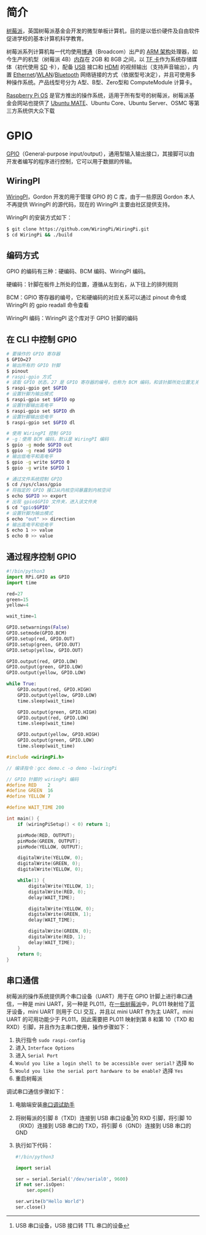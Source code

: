 # 简介

[树莓派](https://zh.wikipedia.org/zh-cn/%E6%A0%91%E8%8E%93%E6%B4%BE)，英国树莓派基金会开发的微型单板计算机，目的是以低价硬件及自由软件促进学校的基本计算机科学教育。

树莓派系列计算机每一代均使用[博通](https://zh.wikipedia.org/wiki/博通)（Broadcom）出产的 [ARM 架构](https://zh.wikipedia.org/wiki/ARM架構)处理器，如今生产的机型（树莓派 4B）[内存](https://zh.wikipedia.org/wiki/内存)在 2GB 和 8GB 之间，以 [TF 卡](https://zh.wikipedia.org/wiki/TF卡)作为系统存储媒体（初代使用 [SD](https://zh.wikipedia.org/wiki/SD卡) 卡），配备 [USB](https://zh.wikipedia.org/wiki/USB) 接口和 [HDMI](https://zh.wikipedia.org/wiki/HDMI) 的视频输出（支持声音输出），内置 [Ethernet](https://zh.wikipedia.org/wiki/Ethernet)/[WLAN](https://zh.wikipedia.org/wiki/WLAN)/[Bluetooth](https://zh.wikipedia.org/wiki/Bluetooth) 网络链接的方式（依据型号决定），并且可使用多种操作系统。产品线型号分为 A型、B型、Zero型和 ComputeModule 计算卡。

[Raspberry Pi OS](https://zh.wikipedia.org/wiki/Raspberry_Pi_OS) 是官方推出的操作系统，适用于所有型号的树莓派，树莓派基金会网站也提供了 [Ubuntu MATE](https://zh.wikipedia.org/wiki/Ubuntu_MATE)、Ubuntu Core、Ubuntu Server、OSMC 等第三方系统供大众下载

# GPIO

[GPIO](https://zh.wikipedia.org/wiki/GPIO)（General-purpose input/output），通用型输入输出接口，其接脚可以由开发者编写的程序进行控制，它可以用于数据的传输。

## WiringPI

[WiringPI](https://github.com/WiringPi/WiringPi)，Gordon 开发的用于管理 GPIO 的 C 库，由于一些原因 Gordon 本人不再提供 WiringPI 的源代码，现在的 WiringPI 主要由社区提供支持。

WiringPI 的安装方式如下：

```bash
$ git clone https://github.com/WiringPi/WiringPi.git
$ cd WiringPi && ./build
```

## 编码方式

GPIO 的编码有三种：硬编码、BCM 编码、WiringPI 编码。

硬编码：针脚在板件上所处的位置，遵循从左到右，从下往上的排列规则

BCM：GPIO 寄存器的编号，它和硬编码的对应关系可以通过 pinout 命令或 WiringPI 的 gpio readall 命令查看

WiringPI 编码：WiringPI 这个库对于 GPIO 针脚的编码

## 在 CLI 中控制 GPIO

```bash
# 要操作的 GPIO 寄存器
$ GPIO=27
# 输出所有的 GPIO 针脚
$ pinout
# raspi-gpio 方式
# 读取 GPIO 状态，27 是 GPIO 寄存器的编号，也称为 BCM 编码，和该针脚所处位置无关
$ raspi-gpio get $GPIO
# 设置针脚为输出模式
$ raspi-gpio set $GPIO op
# 设置针脚输出高电平
$ raspi-gpio set $GPIO dh
# 设置针脚输出低电平
$ raspi-gpio set $GPIO dl

# 使用 WiringPI 控制 GPIO
# -g：使用 BCM 编码，默认是 WiringPI 编码
$ gpio -g mode $GPIO out
$ gpio -g read $GPIO
# 输出低电平和高电平
$ gpio -g write $GPIO 0
$ gpio -g write $GPIO 1

# 通过文件系统控制 GPIO
$ cd /sys/class/gpio
# 将指定的 GPIO 接口从内核空间暴露到内核空间
$ echo $GPIO >> export
# 出现 gpio$GPIO 文件夹，进入该文件夹
$ cd "gpio$GPIO"
# 设置针脚为输出模式
$ echo "out" >> direction
# 输出高电平和低电平
$ echo 1 >> value
$ echo 0 >> value
```

## 通过程序控制 GPIO

```python
#!/bin/python3
import RPi.GPIO as GPIO
import time

red=27
green=15
yellow=4

wait_time=1

GPIO.setwarnings(False)
GPIO.setmode(GPIO.BCM)
GPIO.setup(red, GPIO.OUT)
GPIO.setup(green, GPIO.OUT)
GPIO.setup(yellow, GPIO.OUT)

GPIO.output(red, GPIO.LOW)
GPIO.output(green, GPIO.LOW)
GPIO.output(yellow, GPIO.LOW)

while True:
    GPIO.output(red, GPIO.HIGH)
    GPIO.output(yellow, GPIO.LOW)
    time.sleep(wait_time)

    GPIO.output(green, GPIO.HIGH)
    GPIO.output(red, GPIO.LOW)
    time.sleep(wait_time)

    GPIO.output(yellow, GPIO.HIGH)
    GPIO.output(green, GPIO.LOW)
    time.sleep(wait_time)
```

```c
#include <wiringPi.h>

// 编译指令：gcc demo.c -o demo -lwiringPi

// GPIO 针脚的 wiringPi 编码
#define RED    2
#define GREEN  16
#define YELLOW 7

#define WAIT_TIME 200

int main() {
    if (wiringPiSetup() < 0) return 1;

    pinMode(RED, OUTPUT);
    pinMode(GREEN, OUTPUT);
    pinMode(YELLOW, OUTPUT);

    digitalWrite(YELLOW, 0);
    digitalWrite(GREEN, 0);
    digitalWrite(YELLOW, 0);

    while(1) {
        digitalWrite(YELLOW, 1);
        digitalWrite(RED, 0);
        delay(WAIT_TIME);

        digitalWrite(YELLOW, 0);
        digitalWrite(GREEN, 1);
        delay(WAIT_TIME);

        digitalWrite(GREEN, 0);
        digitalWrite(RED, 1);
        delay(WAIT_TIME);
    }
    return 0;
}
```

## 串口通信

树莓派的操作系统提供两个串口设备（UART）用于在 GPIO 针脚上进行串口通信，一种是 mini UART，另一种是 PL011，在[一些树莓派](https://www.raspberrypi.com/documentation/computers/configuration.html#primary-and-secondary-uart)中，PL011 映射给了蓝牙设备，mini UART 则用于 CLI 交互，并且以 mini UART 作为主 UART。mini UART 的可用功能少于 PL011，因此需要把 PL011 映射到第 8 和第 10（TXD 和 RXD）引脚，并且作为主串口使用，操作步骤如下：

1. 执行指令 `sudo raspi-config`
2. 进入 `Interface Options`
3. 进入 `Serial Port`
4. `Would you like a login shell to be accessible over serial?` 选择 `No`
5. `Would you like the serial port hardware to be enable?` 选择 `Yes`
6. 重启树莓派

调试串口通信步骤如下：

1. 电脑端安装[串口调试助手](https://apps.microsoft.com/store/detail/%E4%B8%B2%E5%8F%A3%E8%B0%83%E8%AF%95%E5%8A%A9%E6%89%8B/9NBLGGH43HDM?hl=zh-cn&gl=cn)

2. 将树莓派的引脚 8（TXD）连接到 USB 串口设备[^1]的 RXD 引脚，将引脚 10（RXD）连接到 USB 串口的 TXD，将引脚 6（GND）连接到 USB 串口的 GND

3. 执行如下代码：
    ```python
    #!/bin/python3
    
    import serial
    
    ser = serial.Serial('/dev/serial0', 9600)
    if not ser.isOpen:
        ser.open()
    
    ser.write(b"Hello World")
    ser.close()
    ```

    

[^1]: USB 串口设备，USB 接口转 TTL 串口的设备

